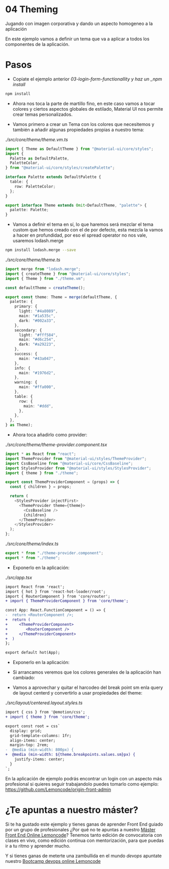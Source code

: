 # 04 Theming

Jugando con imagen corporativa y dando un aspecto homogeneo a la
aplicación

En este ejemplo vamos a definir un tema que va a aplicar a todos
los componentes de la aplicación.

# Pasos

- Copiate el ejemplo anterior _03-login-form-functionallity y haz un \_npm install_

```bash
npm install
```

- Ahora nos toca la parte de martillo fino, en este caso vamos a tocar colores
  y ciertos aspectos globales de estilado, Material UI nos permite crear temas
  personalizados.

- Vamos primero a crear un Tema con los colores que necesitemos y también
  a añadir algunas propiedades propias a nuestro tema:

_./src/core/theme/theme.vm.ts_

```ts
import { Theme as DefaultTheme } from "@material-ui/core/styles";
import {
  Palette as DefaultPalette,
  PaletteColor,
} from "@material-ui/core/styles/createPalette";

interface Palette extends DefaultPalette {
  table: {
    row: PaletteColor;
  };
}

export interface Theme extends Omit<DefaultTheme, "palette"> {
  palette: Palette;
}
```

- Vamos a definir el tema en sí, lo que haremos será mezclar el tema
  custom que hemos creado con el de por defecto, esta mezcla la vamos a hacer
  en profundidad, por eso el spread operator no nos vale, usaremos lodash.merge

```bash
npm install lodash.merge --save
```

_./src/core/theme/theme.ts_

```ts
import merge from "lodash.merge";
import { createTheme } from "@material-ui/core/styles";
import { Theme } from "./theme.vm";

const defaultTheme = createTheme();

export const theme: Theme = merge(defaultTheme, {
  palette: {
    primary: {
      light: "#4a8089",
      main: "#1a535c",
      dark: "#002a33",
    },
    secondary: {
      light: "#fff584",
      main: "#d6c254",
      dark: "#a29223",
    },
    success: {
      main: "#43a047",
    },
    info: {
      main: "#1976d2",
    },
    warning: {
      main: "#ffa000",
    },
    table: {
      row: {
        main: "#ddd",
      },
    },
  },
} as Theme);
```

- Ahora toca añadirlo como provider:

_./src/core/theme/theme-provider.component.tsx_

```ts
import * as React from "react";
import ThemeProvider from "@material-ui/styles/ThemeProvider";
import CssBaseline from "@material-ui/core/CssBaseline";
import StylesProvider from "@material-ui/styles/StylesProvider";
import { theme } from "./theme";

export const ThemeProviderComponent = (props) => {
  const { children } = props;

  return (
    <StylesProvider injectFirst>
      <ThemeProvider theme={theme}>
        <CssBaseline />
        {children}
      </ThemeProvider>
    </StylesProvider>
  );
};
```

_./src/core/theme/index.ts_

```ts
export * from "./theme-provider.component";
export * from "./theme";
```

- Exponerlo en la aplicación:

_./src/app.tsx_

```diff
import React from 'react';
import { hot } from 'react-hot-loader/root';
import { RouterComponent } from 'core/router';
+ import { ThemeProviderComponent } from 'core/theme';

const App: React.FunctionComponent = () => {
-  return <RouterComponent />;
+  return (
+     <ThemeProviderComponent>
+        <RouterComponent />
+     </ThemeProviderComponent>
+  )
};

export default hot(App);
```

- Exponerlo en la aplicación:

- Si arrancamos veremos que los colores generales de la aplicación han cambiado:

- Vamos a aprovechar y quitar el harcodeo del break point sm enla query de
  layout centerd y convertirlo a usar propiedades del theme:

_./src/layout/centered.layout.styles.ts_

```diff
import { css } from '@emotion/css';
+ import { theme } from 'core/theme';

export const root = css`
  display: grid;
  grid-template-columns: 1fr;
  align-items: center;
  margin-top: 2rem;
-  @media (min-width: 800px) {
+  @media (min-width: ${theme.breakpoints.values.sm}px) {
    justify-items: center;
  }
`;
```

En la aplicación de ejemplo podrás encontrar un login con
un aspecto más profesional si quieres seguir trabajandolo
puedes tomarlo como ejemplo: https://github.com/Lemoncode/origin-front-admin

# ¿Te apuntas a nuestro máster?

Si te ha gustado este ejemplo y tienes ganas de aprender Front End
guiado por un grupo de profesionales ¿Por qué no te apuntas a
nuestro [Máster Front End Online Lemoncode](https://lemoncode.net/master-frontend#inicio-banner)? Tenemos tanto edición de convocatoria
con clases en vivo, como edición continua con mentorización, para
que puedas ir a tu ritmo y aprender mucho.

Y si tienes ganas de meterte una zambullida en el mundo _devops_
apuntate nuestro [Bootcamp devops online Lemoncode](https://lemoncode.net/bootcamp-devops#bootcamp-devops/inicio)
